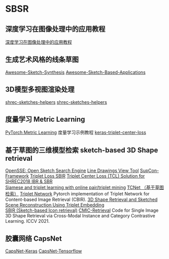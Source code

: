 # SBSR
## 深度学习在图像处理中的应用教程
[深度学习在图像处理中的应用教程](https://github.com/WZMIAOMIAO/deep-learning-for-image-processing "B站视频")


## 生成艺术风格的线条草图
[Awesome-Sketch-Synthesis](https://github.com/MarkMoHR/Awesome-Sketch-Synthesis "通过预训练模型生成艺术风格的线条草图 A collection of papers about Sketch Synthesis (Generation). Mainly focus on stroke-level vector sketch synthesis.")
[Awesome-Sketch-Based-Applications](https://github.com/MarkMoHR/Awesome-Sketch-Based-Applications "更多的基于草图的应用")


## 3D模型多视图渲染处理
[shrec-sketches-helpers](https://github.com/twuilliam/shrec-sketches-helpers)
[shrec-sketches-helpers](https://github.com/FutureXZC/shrec-sketches-helpers)


## 度量学习 Metric Learning
[PyTorch Metric Learning](https://github.com/KevinMusgrave/pytorch-metric-learning/blob/master/examples/notebooks/TrainWithClassifier.ipynb "度量学习示例教程")
    度量学习示例教程
[keras-triplet-center-loss](https://github.com/popcornell/keras-triplet-center-loss)

## 基于草图的三维模型检索 sketch-based 3D Shape retrieval
[OpenSSE: Open Sketch Search Engine](https://github.com/zddhub/opensse)
[Line Drawings View Tool](https://github.com/zddhub/trianglemesh) 
[SupCon-Framework](https://github.com/ivanpanshin/SupCon-Framework)
[Triplet Loss SBIR](https://github.com/TuBui/Triplet_Loss_SBIR)
[Triplet Center Loss (TCL) Solution for SHREC2018 IBR & SBR](https://github.com/xlliu7/Shrec2018_TripletCenterLoss.pytorch)  
[Siamese and triplet learning with online pair/triplet mining](https://github.com/adambielski/siamese-triplet)
[TCNet （基于草图检索）](https://github.com/avalonstrel/TCNet)
[Triplet Network](https://github.com/thainguyentrong/triplet-net)
    Pytorch implementation of Triplet Network for Content-based Image Retrieval (CBIR).
[3D Shape Retrieval and Sketched Scene Reconstruction Using Triplet Embedding](https://github.com/Madalaski/MattRedmondL3Project)    
[SBIR (Sketch-based Icon retrieval)](https://github.com/emizzz/Sketch-to-Icon-Paper-Code)
[CMIC-Retrieval](https://github.com/IGLICT/IBSR_jittor)
    Code for Single Image 3D Shape Retrieval via Cross-Modal Instance and Category Contrastive Learning. ICCV 2021.


## 胶囊网络 CapsNet
[CapsNet-Keras](https://github.com/XifengGuo/CapsNet-Keras)
[CapsNet-Tensorflow](https://github.com/naturomics/CapsNet-Tensorflow)


